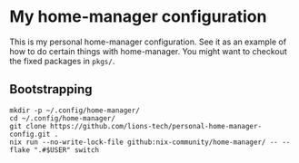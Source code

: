 # My home-manager configuration
This is my personal home-manager configuration.
See it as an example of how to do certain things with home-manager.
You might want to checkout the fixed packages in `pkgs/`.

## Bootstrapping
```
mkdir -p ~/.config/home-manager/
cd ~/.config/home-manager/
git clone https://github.com/lions-tech/personal-home-manager-config.git .
nix run --no-write-lock-file github:nix-community/home-manager/ -- --flake ".#$USER" switch
```
